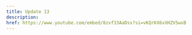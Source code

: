 ```yaml
---
title: Update 13
description: 
href: https://www.youtube.com/embed/8zvf33AaDss?si=vKQrKX6xXHZV5wxB
---
```

